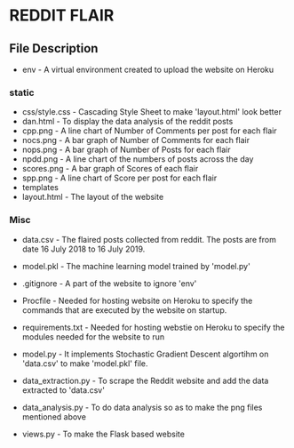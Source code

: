 # REDDIT FLAIR

## File Description

* env - A virtual environment created to upload the website on Heroku

### static

* css/style.css - Cascading Style Sheet to make 'layout.html' look better
* dan.html - To display the data analysis of the reddit posts
* cpp.png - A line chart of Number of Comments per post for each flair
* nocs.png - A bar graph of Number of Comments for each flair
* nops.png - A bar graph of Number of Posts for each flair
* npdd.png - A line chart of the numbers of posts across the day
* scores.png - A bar graph of Scores of each flair
* spp.png - A line chart of Score per post for each flair
* templates
* layout.html - The layout of the website

### Misc

* data.csv - The flaired posts collected from reddit. The posts are from date 16 July 2018 to 16 July 2019.

* model.pkl - The machine learning model trained by 'model.py'

* .gitignore - A part of the website to ignore 'env'

* Procfile - Needed for hosting website on Heroku to specify the commands that are executed by the website on startup.

* requirements.txt - Needed for hosting webstie on Heroku to specify the modules needed for the website to run

* model.py - It implements Stochastic Gradient Descent algortihm on 'data.csv' to make 'model.pkl' file. 

* data_extraction.py - To scrape the Reddit website and add the data extracted to 'data.csv'

* data_analysis.py - To do data analysis so as to make the png files mentioned above

* views.py - To make the Flask based website






